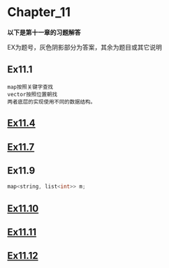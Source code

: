 # Chapter_11

**以下是第十一章的习题解答**

EX为题号，灰色阴影部分为答案，其余为题目或其它说明

## Ex11.1
```
map按照关键字查找
vector按照位置朝找
两者底层的实现使用不同的数据结构。
```

## [Ex11.4](./11_4.cpp)

## [Ex11.7](./11_7.cpp)

## Ex11.9
```C++
map<string, list<int>> m;
```

## [Ex11.10](./11_10.cpp)

## [Ex11.11](./11_11.cpp)

## [Ex11.12](./11_12.cpp)

